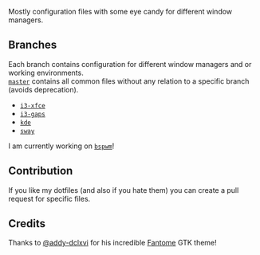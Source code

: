 Mostly configuration files with some eye candy for different window managers.

## Branches

Each branch contains configuration for different window managers and or working environments. <br />
[`master`](https://github.com/re1/dotfiles) contains all common files without any relation to a specific branch (avoids deprecation).

- [`i3-xfce`](https://github.com/re1/dotfiles/tree/i3-xfce)
- [`i3-gaps`](https://github.com/re1/dotfiles/tree/i3-gaps)
- [`kde`](https://github.com/re1/dotfiles/tree/i3-gaps)
- [`sway`](https://github.com/re1/dotfiles/tree/sway)

I am currently working on [`bspwm`](https://github.com/re1/dotfiles/tree/bspwm)!

## Contribution

If you like my dotfiles (and also if you hate them) you can create a pull request for specific files.

## Credits

Thanks to [@addy-dclxvi](https://github.com/addy-dclxvi) for his incredible [Fantome](https://github.com/addy-dclxvi/gtk-theme-collections) GTK theme!
